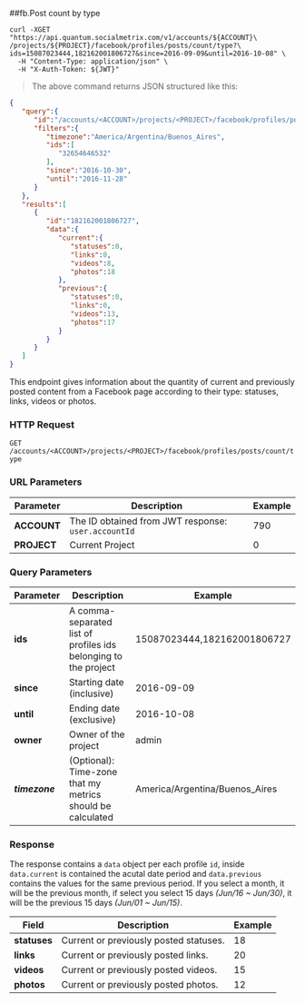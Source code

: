 ##fb.Post count by type  
```shell
curl -XGET "https://api.quantum.socialmetrix.com/v1/accounts/${ACCOUNT}\
/projects/${PROJECT}/facebook/profiles/posts/count/type?\
ids=15087023444,182162001806727&since=2016-09-09&until=2016-10-08" \
  -H "Content-Type: application/json" \
  -H "X-Auth-Token: ${JWT}"
```

> The above command returns JSON structured like this:

```json
{  
   "query":{  
      "id":"/accounts/<ACCOUNT>/projects/<PROJECT>/facebook/profiles/posts/count/type",
      "filters":{  
         "timezone":"America/Argentina/Buenos_Aires",
         "ids":[  
            "32654646532"
         ],
         "since":"2016-10-30",
         "until":"2016-11-28"
      }
   },
   "results":[  
      {  
         "id":"182162001806727",
         "data":{  
            "current":{  
               "statuses":0,
               "links":0,
               "videos":8,
               "photos":18
            },
            "previous":{  
               "statuses":0,
               "links":0,
               "videos":13,
               "photos":17
            }
         }
      }
   ]
}
```

This endpoint gives information about the quantity of current and previously posted content from a Facebook page according to their type: statuses, links, videos or photos.

### HTTP Request

`GET /accounts/<ACCOUNT>/projects/<PROJECT>/facebook/profiles/posts/count/type`

### URL Parameters

Parameter | Description | Example
--------- | ----------- | -----------
**ACCOUNT** | The ID obtained from JWT response: `user.accountId` | 790
**PROJECT** | Current Project | 0

### Query Parameters

Parameter | Description | Example
--------- | ----------- | -----------
**ids** | A comma-separated list of profiles ids belonging to the project | 15087023444,182162001806727
**since** | Starting date (inclusive) | 2016-09-09
**until** | Ending date (exclusive) | 2016-10-08
**owner** | Owner of the project | admin
***timezone*** | (Optional): Time-zone that my metrics should be calculated | America/Argentina/Buenos_Aires

### Response

The response contains a `data` object per each profile `id`, inside `data.current` is contained the acutal date period and `data.previous` contains the values for the same previous period. If you select a month, it will be the previous month, if select you select 15 days *(Jun/16 ~ Jun/30)*, it will be the previous 15 days *(Jun/01 ~ Jun/15)*. 

Field | Description | Example
--------- | ----------- | -----------
**statuses** | Current or previously posted statuses. | 18
**links** | Current or previously posted links. | 20
**videos** | Current or previously posted videos. | 15
**photos** | Current or previously posted photos. | 12

 
